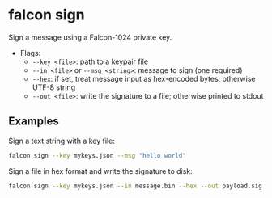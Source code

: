 # falcon sign

Sign a message using a Falcon-1024 private key.

- Flags:
  - `--key <file>`: path to a keypair file
  - `--in <file>` or `--msg <string>`: message to sign (one required)
  - `--hex`: if set, treat message input as hex-encoded bytes; otherwise UTF-8 string
  - `--out <file>`: write the signature to a file; otherwise printed to stdout

## Examples

Sign a text string with a key file:

```bash
falcon sign --key mykeys.json --msg "hello world"
```

Sign a file in hex format and write the signature to disk:

```bash
falcon sign --key mykeys.json --in message.bin --hex --out payload.sig
```
